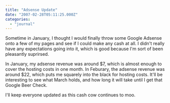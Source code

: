 ```yaml
---
title: "Adsense Update"
date: "2007-02-28T05:11:25.000Z"
categories: 
  - "journal"
---
```


Sometime in January, I thought I would finally throw some Google Adsense onto a few of my pages and see if I could make any cash at all. I didn't really have any expectations going into it, which is good because I'm sort of been pleasantly suprirsed.

In January, my adsense revenue was around $7, which is almost enough to cover the hosting costs in one month. In Feburary, the adsense revenue was around $22, which puts me squarely into the black for hosting costs. It'll be interesting to see what March holds, and how long it will take until I get that Google Beer Check.

I'll keep everyone updated as this cash cow continues to moo.
